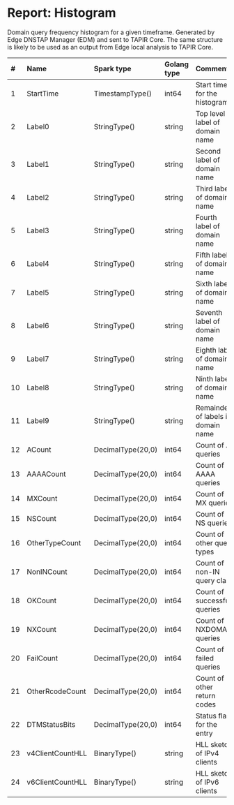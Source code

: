 # Report: Histogram

Domain query frequency histogram for a given timeframe. Generated by Edge DNSTAP Manager (EDM) and sent to TAPIR Core. The same structure is likely to be used as an output from Edge local analysis to TAPIR Core.

| #   | Name                | Spark type              | Golang type | Comment                             |
|:----|:--------------------|:------------------------|:------------|:------------------------------------|
| 1   | StartTime           | TimestampType()         | int64       | Start time for the histogram        |
| 2   | Label0              | StringType()            | string      | Top level label of domain name      |
| 3   | Label1              | StringType()            | string      | Second label of domain name         |
| 4   | Label2              | StringType()            | string      | Third label of domain name          |
| 5   | Label3              | StringType()            | string      | Fourth label of domain name         |
| 6   | Label4              | StringType()            | string      | Fifth label of domain name          |
| 7   | Label5              | StringType()            | string      | Sixth label of domain name          |
| 8   | Label6              | StringType()            | string      | Seventh label of domain name        |
| 9   | Label7              | StringType()            | string      | Eighth label of domain name         |
| 10  | Label8              | StringType()            | string      | Ninth label of domain name          |
| 11  | Label9              | StringType()            | string      | Remainder of labels in domain name  |
| 12  | ACount              | DecimalType(20,0)       | int64       | Count of A queries                  |
| 13  | AAAACount           | DecimalType(20,0)       | int64       | Count of AAAA queries               |
| 14  | MXCount             | DecimalType(20,0)       | int64       | Count of MX queries                 |
| 15  | NSCount             | DecimalType(20,0)       | int64       | Count of NS queries                 |
| 16  | OtherTypeCount      | DecimalType(20,0)       | int64       | Count of other query types          |
| 17  | NonINCount          | DecimalType(20,0)       | int64       | Count of non-IN query class         |
| 18  | OKCount             | DecimalType(20,0)       | int64       | Count of successful queries         |
| 19  | NXCount             | DecimalType(20,0)       | int64       | Count of NXDOMAIN queries           |
| 20  | FailCount           | DecimalType(20,0)       | int64       | Count of failed queries             |
| 21  | OtherRcodeCount     | DecimalType(20,0)       | int64       | Count of other return codes         |
| 22  | DTMStatusBits       | DecimalType(20,0)       | int64       | Status flag for the entry           |
| 23  | v4ClientCountHLL    | BinaryType()            | string      | HLL sketch of IPv4 clients          |
| 24  | v6ClientCountHLL    | BinaryType()            | string      | HLL sketch of IPv6 clients          |


